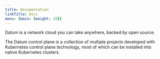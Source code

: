 ```yaml
---
title: Documentation
linkTitle: Docs
menu: {main: {weight: 20}}
---
```


Datum is a network cloud you can take anywhere, backed by open source.

The Datum control plane is a collection of multiple projects developed with
Kubernetes control plane technology, most of which can be installed into native
Kubernetes clusters.
